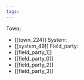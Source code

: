 ```yaml
---
tags:
---
```

Town:
- [[town_224]]
System:
- [[system_49]]
Field_party:
- [[field_party_1]]
- [[field_party_0]]
- [[field_party_2]]
- [[field_party_3]]
